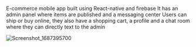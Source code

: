 E-commerce mobile app built using React-native and firebase
It has an admin panel where items are published and a messaging center
Users can ship or buy online, they also have a shopping cart, a profile and a chat room where they can directly text to the admin

![Screenshot_1687395700](https://github.com/celestelueur/React-Native-Mobile-App/assets/116612438/5914291e-2706-4e9c-b7fe-124e3aef7dc2)
